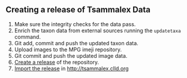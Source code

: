 ## Creating a release of Tsammalex Data

1. Make sure the integrity checks for the data pass.
2. Enrich the taxon data from external sources running the `updatetaxa` command.
3. Git add, commit and push the updated taxon data.
4. Upload images to the MPG imeji repository.
5. Git commit and push the updated image data.
6. [Create a release](https://help.github.com/articles/creating-releases/) of the repository.
7. [Import the release](https://github.com/clld/tsammalex/blob/master/RELEASE.md) in http://tsammalex.clld.org
